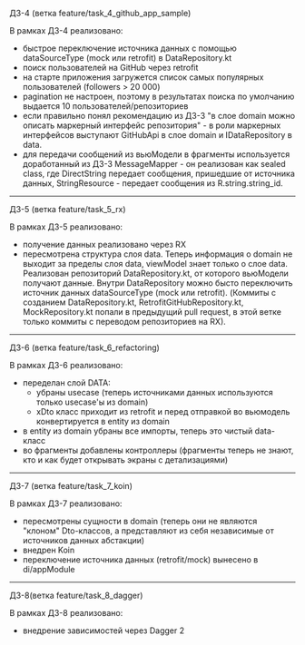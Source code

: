 ДЗ-4 (ветка feature/task_4_github_app_sample)

В рамках ДЗ-4 реализовано:
* быстрое переключение источника данных с помощью dataSourceType (mock или retrofit)
  в DataRepository.kt
* поиск пользователей на GitHub через retrofit
* на старте приложения загружется список самых популярных пользователей (followers > 20 000)
* pagination не настроен, поэтому в результатах поиска  по умолчанию
  выдается 10 пользователей/репозиториев
* если правильно понял рекомендацию из ДЗ-3 "в слое domain можно описать маркерный
  интерфейс репозитория" - в роли маркерных интерфейсов выступают GitHubApi в слое domain
  и IDataRepository в data.
* для передачи сообщений из вьюМодели в фрагменты используется доработанный из ДЗ-3
  MessageMapper - он реализован как sealed class, где DirectString передает сообщения,
  пришедшие от источника данных, StringResource - передает сообщения из R.string.string_id.

____

ДЗ-5 (ветка feature/task_5_rx)

В рамках ДЗ-5 реализовано:
* получение данных реализовано через RX
* пересмотрена структура слоя data. Теперь информация о domain не выходит за пределы слоя data,
  viewModel знает только о слое data.
  Реализован репозиторий DataRepository.kt, от которого вьюМодели получают данные.
  Внутри DataRepository можно бысто переключить источник данных dataSourceType (mock или retrofit).
  (Коммиты с созданием DataRepository.kt, RetrofitGitHubRepository.kt, MockRepository.kt
  попали в предыдущий pull request, в этой ветке только коммиты с переводом репозиториев на RX).

____

ДЗ-6 (ветка feature/task_6_refactoring)

В рамках ДЗ-6 реализовано:
* переделан слой DATA:
  - убраны usecase (теперь источниками данных используются только usecase'ы из domain)
  - xDto класс приходит из retrofit и перед отправкой во вьюмодель конвертируется в entity из domain
* в entity из domain убраны все импорты, теперь это чистый data-класс
* во фрагменты добавлены контроллеры (фрагменты теперь не знают, кто и как будет открывать
  экраны с детализациями)

____

ДЗ-7 (ветка feature/task_7_koin)

В рамках ДЗ-7 реализовано:
* пересмотрены сущности в domain (теперь они не являются "клоном" Dto-классов,
  а представляют из себя независимые от источников данных абстакции)
* внедрен Koin
* переключение источника данных (retrofit/mock) вынесено в di/appModule

____

ДЗ-8(ветка feature/task_8_dagger)

В рамках ДЗ-8 реализовано:
* внедрение зависимостей через Dagger 2
